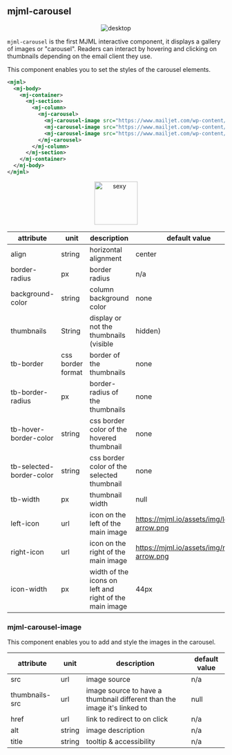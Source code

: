 ## mjml-carousel

<p align="center">
  <img src="http://i.imgur.com/wHqIzgd.gif" alt="desktop" />
</p>

`mjml-carousel` is the first MJML interactive component, it displays a gallery of images or "carousel". Readers can interact by hovering and clicking on thumbnails depending on the email client they use.

This component enables you to set the styles of the carousel elements.

```xml
<mjml>
  <mj-body>
    <mj-container>
      <mj-section>
        <mj-column>
          <mj-carousel>
            <mj-carousel-image src="https://www.mailjet.com/wp-content/uploads/2016/11/ecommerce-guide.jpg" />
            <mj-carousel-image src="https://www.mailjet.com/wp-content/uploads/2016/09/3@1x.png" />
            <mj-carousel-image src="https://www.mailjet.com/wp-content/uploads/2016/09/1@1x.png" />
          </mj-carousel>
        </mj-column>
      </mj-section>
    </mj-container>
  </mj-body>
</mjml>
```

<p align="center">
  <a href="https://mjml.io/try-it-live/components/carousel">
    <img width="100px" src="http://imgh.us/TRYITLIVE.svg" alt="sexy" />
  </a>
</p>

attribute | unit | description | default value
----------|------|-------------|---------------
align | string | horizontal alignment | center
border-radius | px | border radius | n/a
background-color | string | column background color | none
thumbnails | String | display or not the thumbnails (visible | hidden)
tb-border | css border format | border of the thumbnails | none
tb-border-radius | px | border-radius of the thumbnails | none
tb-hover-border-color | string | css border color of the hovered thumbnail | none
tb-selected-border-color | string | css border color of the selected thumbnail | none
tb-width | px | thumbnail width | null
left-icon | url | icon on the left of the main image | https://mjml.io/assets/img/left-arrow.png
right-icon | url | icon on the right of the main image | https://mjml.io/assets/img/right-arrow.png
icon-width | px | width of the icons on left and right of the main image | 44px

### mjml-carousel-image

This component enables you to add and style the images in the carousel.

attribute | unit | description | default value
----------|------|-------------|---------------
src | url | image source | n/a
thumbnails-src | url | image source to have a thumbnail different than the image it's linked to | null
href | url | link to redirect to on click | n/a
alt | string | image description | n/a
title | string | tooltip & accessibility | n/a
